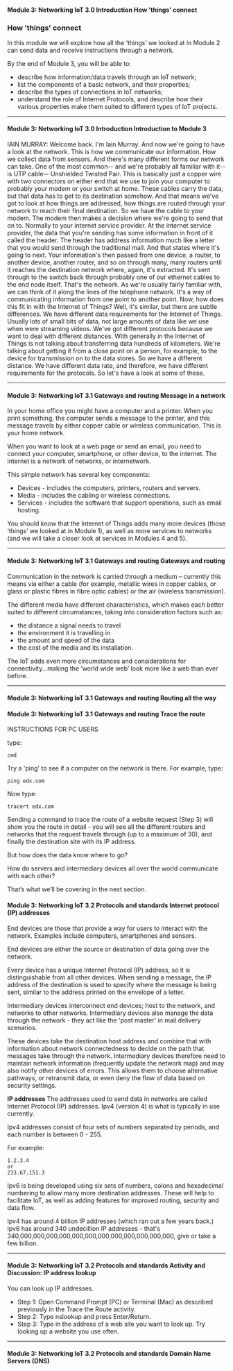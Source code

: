 #### Module 3: Networking IoT   3.0 Introduction   How 'things' connect

### How 'things' connect

In this module we will explore how all the ‘things’ we looked at in Module 2 can send data and receive instructions through a network.

By the end of Module 3, you will be able to:

* describe how information/data travels through an IoT network;
* list the components of a basic network, and their properties;
* describe the types of connections in IoT networks;
* understand the role of Internet Protocols, and describe how their various properties make them suited to different types of IoT projects.

---

#### Module 3: Networking IoT   3.0 Introduction   Introduction to Module 3

IAIN MURRAY: Welcome back.
I'm Iain Murray.
And now we're going to have a look at the network.
This is how we communicate our information.
How we collect data from sensors.
And there's many different forms our network can take.
One of the most common-- and we're probably all familiar with it--
is UTP cable--
Unshielded Twisted Pair.
This is basically just a copper wire with two connectors on either end
that we use to join your computer to probably your modem or your switch
at home.
These cables carry the data, but that data has to get to its destination
somehow.
And that means we've got to look at how things are addressed,
how things are routed through your network
to reach their final destination.
So we have the cable to your modem.
The modem then makes a decision where we're going to send that on to.
Normally to your internet service provider.
At the internet service provider, the data that you're sending
has some information in front of it called the header.
The header has address information much like a letter that you would
send through the traditional mail.
And that states where it's going to next.
Your information's then passed from one device, a router,
to another device, another router, and so on through many, many routers
until it reaches the destination network where, again, it's extracted.
It's sent through to the switch back through probably
one of our ethernet cables to the end node itself.
That's the network.
As we're usually fairly familiar with, we
can think of it along the lines of the telephone network.
It's a way of communicating information from one point to another point.
Now, how does this fit in with the Internet of Things?
 Well, it's similar, but there are subtle differences.
We have different data requirements for the Internet of Things.
Usually lots of small bits of data, not large amounts of data like we
use when were streaming videos.
We've got different protocols because we want to deal with different distances.
With generally in the Internet of Things is not talking about transferring data
hundreds of kilometers.
We're talking about getting it from a close point on a person,
for example, to the device for transmission on to the data stores.
So we have a different distance.
We have different data rate, and therefore, we
have different requirements for the protocols.
So let's have a look at some of these.

---

#### Module 3: Networking IoT   3.1 Gateways and routing   Message in a network

In your home office you might have a computer and a printer. When you print something, the computer sends a message to the printer, and this message travels by either copper cable or wireless communication. This is your home network.

When you want to look at a web page or send an email, you need to connect your computer, smartphone, or other device, to the internet. The internet is a network of networks, or internetwork.

This simple network has several key components:

* Devices - includes the computers, printers, routers and servers.
* Media - includes the cabling or wireless connections.
* Services - includes the software that support operations, such as email hosting.

You should know that the Internet of Things adds many more devices (those ‘things’ we looked at in Module 1), as well as more services to networks (and we will take a closer look at services in Modules 4 and 5).

---

#### Module 3: Networking IoT   3.1 Gateways and routing   Gateways and routing


Communication in the network is carried through a medium – currently this means via either a cable (for example, metallic wires in copper cables, or glass or plastic fibres in fibre optic cables) or the air (wireless transmission).

The different media have different characteristics, which makes each better suited to different circumstances, taking into consideration factors such as:

* the distance a signal needs to travel
* the environment it is travelling in
* the amount and speed of the data
* the cost of the media and its installation.

The IoT adds even more circumstances and considerations for connectivity...making the ‘world wide web’ look more like a web than ever before.

---

####  Module 3: Networking IoT   3.1 Gateways and routing   Routing all the way

#### Module 3: Networking IoT   3.1 Gateways and routing   Trace the route

INSTRUCTIONS FOR PC USERS

type:

    cmd

Try a 'ping' to see if a computer on the network is there.
For example, type:

    ping edx.com

Now type:

    tracert edx.com

Sending a command to trace the route of a website request (Step 3) will show you the route in detail - you will see all the different routers and networks that the request travels through (up to a maximum of 30), and finally the destination site with its IP address.

But how does the data know where to go?

How do servers and intermediary devices all over the world communicate with each other?

That’s what we’ll be covering in the next section.

#### Module 3: Networking IoT   3.2 Protocols and standards   Internet protocol (IP) addresses

End devices are those that provide a way for users to interact with the network. Examples include computers, smartphones and sensors.

End devices are either the source or destination of data going over the network.

Every device has a unique Internet Protocol (IP) address, so it is distinguishable from all other devices. When sending a message, the IP address of the destination is used to specify where the message is being sent, similar to the address printed on the envelope of a letter.

Intermediary devices interconnect end devices; host to the network, and networks to other networks. Intermediary devices also manage the data through the network - they act like the 'post master' in mail delivery scenarios.

These devices take the destination host address and combine that with information about network connectedness to decide on the path that messages take through the network. Intermediary devices therefore need to maintain network information (frequently update the network map) and may also notify other devices of errors. This allows them to choose alternative pathways, or retransmit data, or even deny the flow of data based on security settings.

**IP addresses**
The addresses used to send data in networks are called Internet Protocol (IP) addresses. Ipv4 (version 4) is what is typically in use currently.

Ipv4 addresses consist of four sets of numbers separated by periods, and each number is between 0 - 255.

For example:
```
1.2.3.4
or
233.67.151.3
```

Ipv6 is being developed using six sets of numbers, colons and hexadecimal numbering to allow many more destination addresses. These will help to facilitate IoT, as well as adding features for improved routing, security and data flow.

Ipv4 has around 4 billion IP addresses (which ran out a few years back.) Ipv6 has around 340 undecillion IP addresses - that's 340,000,000,000,000,000,000,000,000,000,000,000,000, give or take a few billion.


---

#### Module 3: Networking IoT   3.2 Protocols and standards   Activity and Discussion: IP address lookup

You can look up IP addresses.
* Step 1: Open Command Prompt (PC) or Terminal (Mac) as described previously in the Trace the Route activity.
* Step 2: Type nslookup and press Enter/Return.
* Step 3: Type in the address of a web site you want to look up. Try looking up a website you use often.

---

#### Module 3: Networking IoT   3.2 Protocols and standards   Domain Name Servers (DNS)
